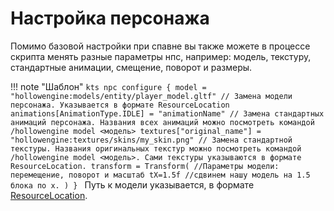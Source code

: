 # Настройка персонажа

Помимо базовой настройки при спавне вы также можете в процессе скрипта менять разные параметры нпс, например: модель, текстуру, стандартные анимации, смещение, поворот и размеры.

!!! note "Шаблон"
	```kts
	npc configure {
    	model = "hollowengine:models/entity/player_model.gltf" // Замена модели персонажа. Указывается в формате ResourceLocation
    	animations[AnimationType.IDLE] = "animationName" // Замена стандартных анимаций персонажа. Названия всех анимаций можно посмотреть командой /hollowengine model <модель>
    	textures["original_name"] = "hollowengine:textures/skins/my_skin.png" // Замена стандартной текстуры. Названия оригинальных текстур можно посмотреть командой /hollowengine model <модель>. Сами текстуры указываются в формате ResourceLocation.
    	transform = Transform( //Параметры модели: перемещение, поворот и масштаб
      		tX=1.5f //сдвинем нашу модель на 1.5 блока по x.
    	)
	}
	```
	Путь к модели указывается, в формате [ResourceLocation](../../../features/resources).